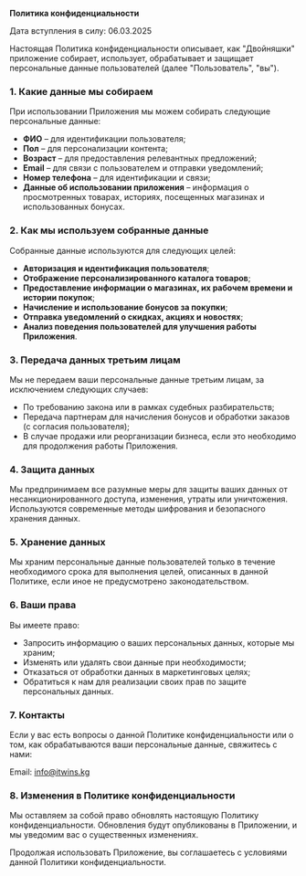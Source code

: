 
**Политика конфиденциальности**

Дата вступления в силу: 06.03.2025

Настоящая Политика конфиденциальности описывает, как "Двойняшки" приложение собирает, использует, обрабатывает и защищает персональные данные пользователей (далее "Пользователь", "вы").

### 1. Какие данные мы собираем
При использовании Приложения мы можем собирать следующие персональные данные:
- **ФИО** – для идентификации пользователя;
- **Пол** – для персонализации контента;
- **Возраст** – для предоставления релевантных предложений;
- **Email** – для связи с пользователем и отправки уведомлений;
- **Номер телефона** – для идентификации и связи;
- **Данные об использовании приложения** – информация о просмотренных товарах, историях, посещенных магазинах и использованных бонусах.

### 2. Как мы используем собранные данные
Собранные данные используются для следующих целей:
- **Авторизация и идентификация пользователя**;
- **Отображение персонализированного каталога товаров**;
- **Предоставление информации о магазинах, их рабочем времени и истории покупок**;
- **Начисление и использование бонусов за покупки**;
- **Отправка уведомлений о скидках, акциях и новостях**;
- **Анализ поведения пользователей для улучшения работы Приложения**.

### 3. Передача данных третьим лицам
Мы не передаем ваши персональные данные третьим лицам, за исключением следующих случаев:
- По требованию закона или в рамках судебных разбирательств;
- Передача партнерам для начисления бонусов и обработки заказов (с согласия пользователя);
- В случае продажи или реорганизации бизнеса, если это необходимо для продолжения работы Приложения.

### 4. Защита данных
Мы предпринимаем все разумные меры для защиты ваших данных от несанкционированного доступа, изменения, утраты или уничтожения. Используются современные методы шифрования и безопасного хранения данных.

### 5. Хранение данных
Мы храним персональные данные пользователей только в течение необходимого срока для выполнения целей, описанных в данной Политике, если иное не предусмотрено законодательством.

### 6. Ваши права
Вы имеете право:
- Запросить информацию о ваших персональных данных, которые мы храним;
- Изменять или удалять свои данные при необходимости;
- Отказаться от обработки данных в маркетинговых целях;
- Обратиться к нам для реализации своих прав по защите персональных данных.

### 7. Контакты
Если у вас есть вопросы о данной Политике конфиденциальности или о том, как обрабатываются ваши персональные данные, свяжитесь с нами:

Email: info@itwins.kg

### 8. Изменения в Политике конфиденциальности
Мы оставляем за собой право обновлять настоящую Политику конфиденциальности. Обновления будут опубликованы в Приложении, и мы уведомим вас о существенных изменениях.

Продолжая использовать Приложение, вы соглашаетесь с условиями данной Политики конфиденциальности.

